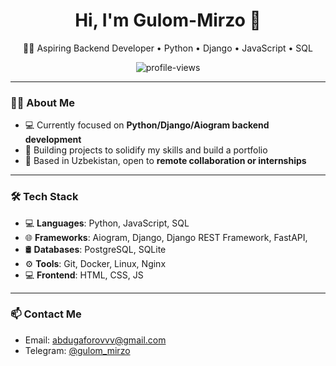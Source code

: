 <h1 align="center">Hi, I'm Gulom-Mirzo 👋</h1>
<p align="center">
  🧑‍💻 Aspiring Backend Developer • Python • Django • JavaScript • SQL  
</p>

<p align="center">
  <img src="https://komarev.com/ghpvc/?username=boobleeks&label=Profile+Views&color=0e75b6&style=flat" alt="profile-views" />
</p>

---

### 👨‍💻 About Me

- 💻 Currently focused on **Python/Django/Aiogram backend development**
- 🔨 Building projects to solidify my skills and build a portfolio
- 📍 Based in Uzbekistan, open to **remote collaboration or internships**

---

### 🛠️ Tech Stack

- 💻 **Languages**: Python, JavaScript, SQL  
- 🌐 **Frameworks**: Aiogram, Django, Django REST Framework, FastAPI,  
- 🛢️ **Databases**: PostgreSQL, SQLite  
- ⚙️ **Tools**: Git, Docker, Linux, Nginx  
- 💻 **Frontend**: HTML, CSS, JS

---
### 📫 Contact Me

- Email: abdugaforovvv@gmail.com
- Telegram: [@gulom_mirzo](https://t.me/gulom_mirzo)

